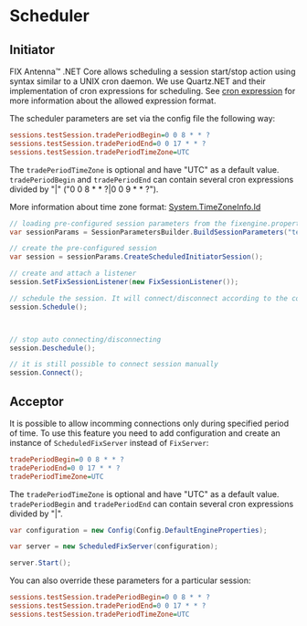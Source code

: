 # Scheduler
## Initiator
FIX Antenna™ .NET Core allows sсheduling a session start/stop action using syntax similar to a UNIX cron daemon. We use Quartz.NET and their implementation of cron expressions for scheduling. See <a href="https://www.quartz-scheduler.net/documentation/quartz-3.x/tutorial/crontrigger.html#introduction">cron expression</a>  for more information about the allowed expression format.

The scheduler parameters are set via the config file the following way:
```ini
sessions.testSession.tradePeriodBegin=0 0 8 * * ?
sessions.testSession.tradePeriodEnd=0 0 17 * * ?
sessions.testSession.tradePeriodTimeZone=UTC
```
The `tradePeriodTimeZone` is optional and have "UTC" as a default value. `tradePeriodBegin` and `tradePeriodEnd` can contain several cron expressions divided by "|" ("0 0 8 * * ?|0 0 9 * * ?").

More information about time zone format: <a href="https://docs.microsoft.com/en-us/dotnet/api/system.timezoneinfo.id?view=netstandard-2.0#System_TimeZoneInfo_Id">System.TimeZoneInfo.Id</a>

```csharp
// loading pre-configured session parameters from the fixengine.properties file
var sessionParams = SessionParametersBuilder.BuildSessionParameters("testSession");

// create the pre-configured session
var session = sessionParams.CreateScheduledInitiatorSession();

// create and attach a listener 
session.SetFixSessionListener(new FixSessionListener());

// schedule the session. It will connect/disconnect according to the configured parameters 
session.Schedule();



// stop auto connecting/disconnecting
session.Deschedule();

// it is still possible to connect session manually
session.Connect();
```

## Acceptor
It is possible to allow incomming connections only during specified period of time.
To use this feature you need to add configuration and create an instance of `ScheduledFixServer` instead of `FixServer`:

```ini
tradePeriodBegin=0 0 8 * * ?
tradePeriodEnd=0 0 17 * * ?
tradePeriodTimeZone=UTC
```
The `tradePeriodTimeZone` is optional and have "UTC" as a default value. `tradePeriodBegin` and `tradePeriodEnd` can contain several cron expressions divided by "|".

```csharp
var configuration = new Config(Config.DefaultEngineProperties);

var server = new ScheduledFixServer(configuration);

server.Start();
```

You can also override these parameters for a particular session:
```ini
sessions.testSession.tradePeriodBegin=0 0 8 * * ?
sessions.testSession.tradePeriodEnd=0 0 17 * * ?
sessions.testSession.tradePeriodTimeZone=UTC
```